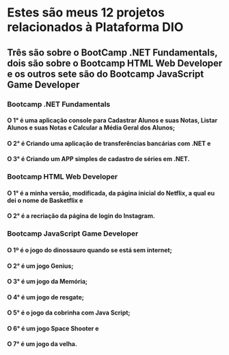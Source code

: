 # Estes são meus 12 projetos relacionados à Plataforma DIO

## Três são sobre o BootCamp .NET Fundamentals, dois são sobre o Bootcamp HTML  Web Developer e os outros sete são do Bootcamp JavaScript Game Developer

### Bootcamp .NET Fundamentals

#### O 1° é uma aplicação console para Cadastrar Alunos e suas Notas, Listar Alunos e suas Notas e Calcular a Média Geral dos Alunos;

#### O 2° é Criando uma aplicação de transferências bancárias com .NET e

#### O 3° é Criando um APP simples de cadastro de séries em .NET.

### Bootcamp HTML Web Developer

#### O 1° é a minha versão, modificada, da página inicial do Netflix, a qual eu dei o nome de Basketflix e

#### O 2° é a recriação da página de login do Instagram.

### Bootcamp JavaScript Game Developer

#### O 1º é o jogo do dinossauro quando se está sem internet;

#### O 2° é um jogo Genius;

#### O 3° é um jogo da Memória;

#### O 4° é um jogo de resgate;

#### O 5° é o jogo da cobrinha com Java Script;

#### O 6° é um jogo Space Shooter e

#### O 7° é um jogo da velha.